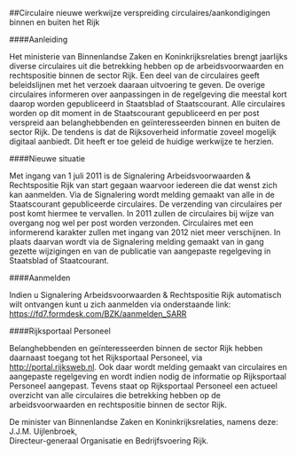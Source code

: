 <meta http-equiv='Content-Type' content='text/html; charset=utf-8' />

##Circulaire nieuwe werkwijze verspreiding circulaires/aankondigingen binnen en buiten het Rijk

####Aanleiding

Het ministerie van Binnenlandse Zaken en Koninkrijksrelaties brengt jaarlijks diverse circulaires uit die betrekking hebben op de arbeidsvoorwaarden en rechtspositie binnen de sector Rijk. Een deel van de circulaires geeft beleidslijnen met het verzoek daaraan uitvoering te geven. De overige circulaires informeren over aanpassingen in de regelgeving die meestal kort daarop worden gepubliceerd in Staatsblad of Staatscourant. Alle circulaires worden op dit moment in de Staatscourant gepubliceerd en per post verspreid aan belanghebbenden en geïnteresseerden binnen en buiten de sector Rijk. De tendens is dat de Rijksoverheid informatie zoveel mogelijk digitaal aanbiedt. Dit heeft er toe geleid de huidige werkwijze te herzien.    

####Nieuwe situatie

Met ingang van 1 juli 2011 is de Signalering Arbeidsvoorwaarden & Rechtspositie Rijk van start gegaan waarvoor iedereen die dat wenst zich kan aanmelden. Via de Signalering wordt melding gemaakt van alle in de Staatscourant gepubliceerde circulaires. De verzending van circulaires per post komt hiermee te vervallen. In 2011 zullen de circulaires bij wijze van overgang nog wel per post worden verzonden. Circulaires met een informerend karakter zullen met ingang van 2012 niet meer verschijnen. In plaats daarvan wordt via de Signalering melding gemaakt van in gang gezette wijzigingen en van de publicatie van aangepaste regelgeving in Staatsblad of Staatcourant.    

####Aanmelden

Indien u Signalering Arbeidsvoorwaarden & Rechtspositie Rijk automatisch wilt ontvangen kunt u zich aanmelden via onderstaande link: https://fd7.formdesk.com/BZK/aanmelden_SARR    

####Rijksportaal Personeel

Belanghebbenden en geïnteresseerden binnen de sector Rijk hebben daarnaast toegang tot het Rijksportaal Personeel, via http://portal.rijksweb.nl. Ook daar wordt melding gemaakt van circulaires en aangepaste regelgeving en wordt indien nodig de informatie op Rijksportaal Personeel aangepast. Tevens staat op Rijksportaal Personeel een actueel overzicht van alle circulaires die betrekking hebben op de arbeidsvoorwaarden en rechtspositie binnen de sector Rijk.     

De 
minister van Binnenlandse Zaken en Koninkrijksrelaties, namens deze: 
J.J.M. Uijlenbroek,  
Directeur-generaal Organisatie en Bedrijfsvoering Rijk.    
